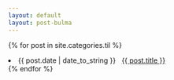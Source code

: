 ```yaml
---
layout: default
layout: post-bulma
---
```


{% for post in site.categories.til %}
 <li><span>{{ post.date | date_to_string }}</span> &nbsp; <a href="{{ post.url | relative_url }}">{{ post.title }}</a></li>
{% endfor %}

